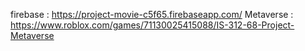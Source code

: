 firebase : https://project-movie-c5f65.firebaseapp.com/
Metaverse : https://www.roblox.com/games/71130025415088/IS-312-68-Project-Metaverse
